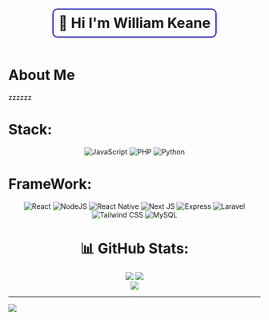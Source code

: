 <div align="center">
  <h1 style="border: 2px solid blue; padding: 10px; border-radius: 10px; display: inline-block;">
    👋 Hi I'm William Keane
  </h1>
</div>



# About Me
zzzzzz
# Stack:

<div align="center">
  <img src="https://img.shields.io/badge/javascript-%23323330.svg?style=for-the-badge&logo=javascript&logoColor=%23F7DF1E" alt="JavaScript"/>
  <img src="https://img.shields.io/badge/php-%23777BB4.svg?style=for-the-badge&logo=php&logoColor=white" alt="PHP"/>
  <img src="https://img.shields.io/badge/python-%233776AB.svg?style=for-the-badge&logo=python&logoColor=white" alt="Python"/>
  
</div>

# FrameWork:
<div align="center">
  <img src="https://img.shields.io/badge/react-%2320232a.svg?style=for-the-badge&logo=react&logoColor=%2361DAFB" alt="React"/>
  <img src="https://img.shields.io/badge/node.js-6DA55F?style=for-the-badge&logo=node.js&logoColor=white" alt="NodeJS"/>
  <img src="https://img.shields.io/badge/react_native-%2320232a.svg?style=for-the-badge&logo=react&logoColor=%2361DAFB" alt="React Native"/>
  <img src="https://img.shields.io/badge/Next-black?style=for-the-badge&logo=next.js&logoColor=white" alt="Next JS"/>
  <img src="https://img.shields.io/badge/express.js-%23404d59.svg?style=for-the-badge&logo=express&logoColor=%2361DAFB" alt="Express"/>
  <img src="https://img.shields.io/badge/laravel-%23FF2D20.svg?style=for-the-badge&logo=laravel&logoColor=white" alt="Laravel"/>
  <img src="https://img.shields.io/badge/tailwindcss-%2338B2AC.svg?style=for-the-badge&logo=tailwind-css&logoColor=white" alt="Tailwind CSS"/>
  <img src="https://img.shields.io/badge/mysql-%234479A1.svg?style=for-the-badge&logo=mysql&logoColor=white" alt="MySQL"/>
</div>



<div align="center">
  
# 📊 GitHub Stats:

![](https://github-readme-stats.vercel.app/api?username=williamkeane112&theme=tokyonight&hide_border=false&include_all_commits=false&count_private=false) 
![](https://github-readme-stats.vercel.app/api/top-langs/?username=williamkeane112&theme=tokyonight&hide_border=false&include_all_commits=false&count_private=false&layout=compact)<br/>
![](https://github-readme-streak-stats.herokuapp.com/?user=williamkeane112&theme=tokyonight&hide_border=false)

</div>

---
[![](https://visitcount.itsvg.in/api?id=williamkeane112&icon=0&color=0)](https://visitcount.itsvg.in)
<!-- Proudly created with GPRM ( https://gprm.itsvg.in ) -->
